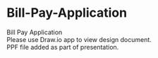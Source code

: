 # Bill-Pay-Application
 Bill Pay Application
<br> Please use Draw.io app to view design document.
<br> PPF file added as part of presentation. 
